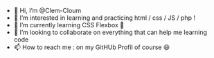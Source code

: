 - 👋 Hi, I’m @Clem-Cloum
- 👀 I’m interested in learning and practicing html / css / JS / php !
- 🌱 I’m currently learning CSS Flexbox 🧡 
- 💞️ I’m looking to collaborate on everything that can help me learning code
- 📫 How to reach me : on my GitHUb Profil of course 😄

<!---
Clem-Cloum/Clem-Cloum is a ✨ special ✨ repository because its `README.md` (this file) appears on your GitHub profile.
You can click the Preview link to take a look at your changes.
--->
